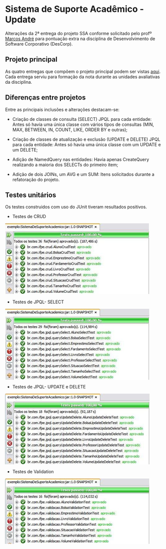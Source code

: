 # Sistema de Suporte Acadêmico - Update

Alterações da 2ª entrega do projeto SSA conforme solicitado pelo profº [Marcos André](https://github.com/marcosifpe) para pontuação extra na disciplina de Desenvolvimento de Software Corporativo (DesCorp).

## Projeto principal

As quatro entregas que compõem o projeto principal podem ser vistas [aqui](https://github.com/Gwolner/entregas-descorp-sae). Cada entrega serviu para formação da nota durante as unidades avaliativas da disciplina.

## Diferenças entre projetos

Entre as principais inclusões e alterações destacam-se:

* Criação de classes de consulta (SELECT) JPQL para cada entidade: Antes só havia uma única classe com vários tipos de consultas (MIN, MAX, BETWEEN, IN, COUNT, LIKE, ORDER BY e outras);

* Criação de classes de atualização e exclusão (UPDATE e DELETE) JPQL para cada entidade: Antes só havia uma única classe com um UPDATE e um DELETE;

* Adição de NamedQuery nas entidades: Havia apenas CreateQuery realizando a maioria dos SELECTs do primeiro item;

* Adição de dois JOINs, um AVG e um SUM: Itens solicitados durante a refatoração do projeto.

## Testes unitários

Os testes construidos com uso do JUnit tiveram resultados positivos.

* Testes de CRUD
<img src="img/crud.JPG" >

* Testes de JPQL- SELECT
<img src="img/jpql1.JPG" align="center">

* Testes de JPQL- UPDATE e DELETE
<img src="img/jpql2.JPG" align="center">

* Testes de Validation
<img src="img/validation.JPG" align="center">
